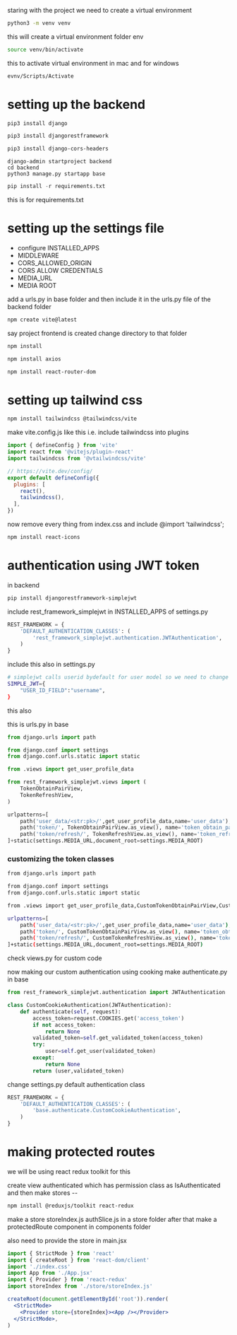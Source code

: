 
staring with the project we need to create a virtual environment 
```bash
python3 -m venv venv
```
this will create a virtual environment folder env
```bash
source venv/bin/activate
```
this to activate virtual environment in mac 
and for windows
```bash
evnv/Scripts/Activate
```

# setting up the backend

```bash
pip3 install django
```

```bash
pip3 install djangorestframework
```

```bash
pip3 install django-cors-headers
```

```
django-admin startproject backend
cd backend
python3 manage.py startapp base
```

```py
pip install -r requirements.txt
```
this is for requirements.txt
# setting up the settings file 

- configure INSTALLED_APPS
- MIDDLEWARE 
- CORS_ALLOWED_ORIGIN
- CORS ALLOW CREDENTIALS
- MEDIA_URL
- MEDIA ROOT


add a urls.py in base folder and then include it in the urls.py file of the backend folder


```bash
npm create vite@latest
```
say project frontend is created 
change directory to that folder
```bash
npm install
```
```bash
npm install axios
```
```bash
npm install react-router-dom
```
# setting up tailwind css
```bash
npm install tailwindcss @tailwindcss/vite
```
make vite.config.js like this i.e. include tailwindcss into plugins
```js
import { defineConfig } from 'vite'
import react from '@vitejs/plugin-react'
import tailwindcss from '@vtailwindcss/vite'

// https://vite.dev/config/
export default defineConfig({
  plugins: [
    react(),
    tailwindcss(),
  ],
})
```
now remove every thing from index.css and include
@import 'tailwindcss';

```bash
npm install react-icons
```
# authentication using JWT token

in backend
```bash
pip install djangorestframework-simplejwt
```
include rest_framework_simplejwt in INSTALLED_APPS of settings.py
```py
REST_FRAMEWORK = {
    'DEFAULT_AUTHENTICATION_CLASSES': (
        'rest_framework_simplejwt.authentication.JWTAuthentication',
    )
}
```
include this also in settings.py

```bash
# simplejwt calls userid bydefault for user model so we need to change it to username since in our app username is the primary key
SIMPLE_JWT={
    "USER_ID_FIELD":"username",
}
```
this also

this is urls.py in base

```py
from django.urls import path

from django.conf import settings
from django.conf.urls.static import static

from .views import get_user_profile_data

from rest_framework_simplejwt.views import (
    TokenObtainPairView,
    TokenRefreshView,
)

urlpatterns=[
    path('user_data/<str:pk>/',get_user_profile_data,name='user_data'),
    path('token/', TokenObtainPairView.as_view(), name='token_obtain_pair'),
    path('token/refresh/', TokenRefreshView.as_view(), name='token_refresh'),
]+static(settings.MEDIA_URL,document_root=settings.MEDIA_ROOT)
```

### customizing the token classes

```bash
from django.urls import path

from django.conf import settings
from django.conf.urls.static import static

from .views import get_user_profile_data,CustomTokenObtainPairView,CustomTokenRefreshView

urlpatterns=[
    path('user_data/<str:pk>/',get_user_profile_data,name='user_data'),
    path('token/', CustomTokenObtainPairView.as_view(), name='token_obtain_pair'),
    path('token/refresh/', CustomTokenRefreshView.as_view(), name='token_refresh'),
]+static(settings.MEDIA_URL,document_root=settings.MEDIA_ROOT)
```
check views.py for custom code


now making our custom authentication using cooking
make authenticate.py in base 
```py
from rest_framework_simplejwt.authentication import JWTAuthentication

class CustomCookieAuthentication(JWTAuthentication):
    def authenticate(self, request):
        access_token=request.COOKIES.get('access_token')
        if not access_token:
            return None
        validated_token=self.get_validated_token(access_token)
        try:
            user=self.get_user(validated_token)
        except:
            return None
        return (user,validated_token)
```

change settings.py default authentication class

```py
REST_FRAMEWORK = {
    'DEFAULT_AUTHENTICATION_CLASSES': (
        'base.authenticate.CustomCookieAuthentication',
    )
}
```

# making protected routes
we will be using react redux toolkit for this

create view authenticated which has permission class as IsAuthenticated
and then make stores --

```bash
npm install @reduxjs/toolkit react-redux
```

make a store
storeIndex.js
authSlice.js
in a store folder
after that make a protectedRoute component in components folder

also need to provide the store in main.jsx

```jsx
import { StrictMode } from 'react'
import { createRoot } from 'react-dom/client'
import './index.css'
import App from './App.jsx'
import { Provider } from 'react-redux'
import storeIndex from './store/storeIndex.js'

createRoot(document.getElementById('root')).render(
  <StrictMode>
    <Provider store={storeIndex}><App /></Provider>
  </StrictMode>,
)
```